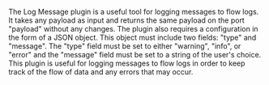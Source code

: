 The Log Message plugin is a useful tool for logging messages to flow logs. It takes any payload as input and returns the same payload on the port "payload" without any changes. The plugin also requires a configuration in the form of a JSON object. This object must include two fields: "type" and "message". The "type" field must be set to either "warning", "info", or "error" and the "message" field must be set to a string of the user's choice. This plugin is useful for logging messages to flow logs in order to keep track of the flow of data and any errors that may occur.
